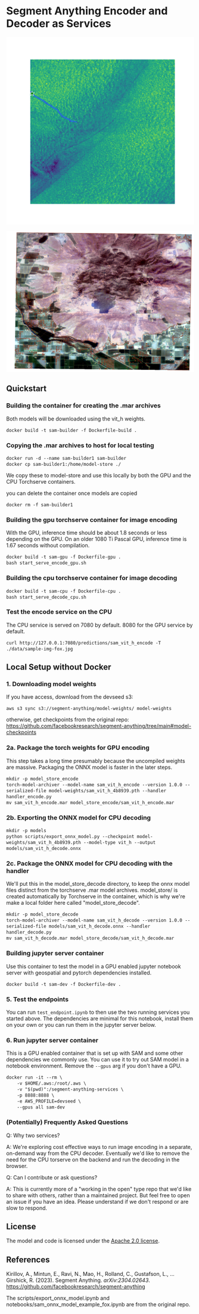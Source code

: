 # Segment Anything Encoder and Decoder as Services

![Oil slick captured by Sentinel-1 Segmented](slick_example.png)

![Burn Scar captured by Sentinel-2 Segmented](burn_scar_sam_example.png)


## Quickstart

### Building the container for creating the .mar archives

Both models will be downloaded using the vit_h weights.

```
docker build -t sam-builder -f Dockerfile-build .
```

### Copying the .mar archives to host for local testing

```
docker run -d --name sam-builder1 sam-builder
docker cp sam-builder1:/home/model-store ./
```

We copy these to model-store and use this locally by both the GPU and the CPU Torchserve containers.

you can delete the container once models are copied

```
docker rm -f sam-builder1
```

### Building the gpu torchserve container for image encoding
With the GPU, inference time should be about 1.8 seconds or less depending on the GPU. On an older 1080 Ti Pascal GPU, inference time is 1.67 seconds without compilation.

```
docker build -t sam-gpu -f Dockerfile-gpu .
bash start_serve_encode_gpu.sh
```

### Building the cpu torchserve container for image decoding

```
docker build -t sam-cpu -f Dockerfile-cpu .
bash start_serve_decode_cpu.sh
```

### Test the encode service on the CPU
The CPU service is served on 7080 by default. 8080 for the GPU service by default.
```
curl http://127.0.0.1:7080/predictions/sam_vit_h_encode -T ./data/sample-img-fox.jpg
```

## Local Setup without Docker

### 1. Downloading model weights

If you have access, download from the devseed s3:

```
aws s3 sync s3://segment-anything/model-weights/ model-weights
```

otherwise, get checkpoints from the original repo: https://github.com/facebookresearch/segment-anything/tree/main#model-checkpoints

### 2a. Package the torch weights for GPU encoding

This step takes a long time presumably because the uncompiled weights are massive. Packaging the ONNX model is faster in the later steps.

```
mkdir -p model_store_encode
torch-model-archiver --model-name sam_vit_h_encode --version 1.0.0 --serialized-file model-weights/sam_vit_h_4b8939.pth --handler handler_encode.py
mv sam_vit_h_encode.mar model_store_encode/sam_vit_h_encode.mar
```

### 2b. Exporting the ONNX model for CPU decoding

```
mkdir -p models
python scripts/export_onnx_model.py --checkpoint model-weights/sam_vit_h_4b8939.pth --model-type vit_h --output models/sam_vit_h_decode.onnx
```

### 2c. Package the ONNX model for CPU decoding with the handler

We'll put this in the model_store_decode directory, to keep the onnx model files distinct from the torchserve .mar model archives. model_store/ is created automatically by Torchserve in the container, which is why we're make a local folder here called "model_store_decode".

```
mkdir -p model_store_decode
torch-model-archiver --model-name sam_vit_h_decode --version 1.0.0 --serialized-file models/sam_vit_h_decode.onnx --handler handler_decode.py
mv sam_vit_h_decode.mar model_store_decode/sam_vit_h_decode.mar
```

### Building jupyter server container

Use this container to test the model in a GPU enabled jupyter notebook server with geospatial and pytorch dependencies installed.

```
docker build -t sam-dev -f Dockerfile-dev .
```

### 5. Test the endpoints

You can run `test_endpoint.ipynb` to then use the two running services you started above. The dependencies are minimal for this notebook, install them on your own or you can run them in the jupyter server below.

### 6. Run jupyter server container

This is a GPU enabled container that is set up with SAM and some other dependencies we commonly use. You can use it to try out SAM model in a notebook environment. Remove the `--gpus` arg if you don't have a GPU.

```
docker run -it --rm \
    -v $HOME/.aws:/root/.aws \
    -v "$(pwd)":/segment-anything-services \
    -p 8888:8888 \
    -e AWS_PROFILE=devseed \
    --gpus all sam-dev
```

### (Potentially) Frequently Asked Questions
Q: Why two services?

A: We're exploring cost effective ways to run image encoding in a separate, on-demand way from the CPU decoder. Eventually we'd like to remove the need for the CPU torserve on the backend and run the decoding in the browser.

Q: Can I contribute or ask questions?

A: This is currently more of a "working in the open" type repo that we'd like to share with others, rather than a maintained project. But feel free to open an issue if you have an idea. Please understand if we don't respond or are slow to respond.

## License

The model and code is licensed under the [Apache 2.0 license](LICENSE).

## References

Kirillov, A., Mintun, E., Ravi, N., Mao, H., Rolland, C., Gustafson, L., ... Girshick, R. (2023). Segment Anything. *arXiv:2304.02643*. https://github.com/facebookresearch/segment-anything

The scripts/export_onnx_model.ipynb and notebooks/sam_onnx_model_example_fox.ipynb are from the original repo.
